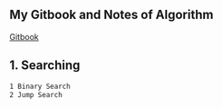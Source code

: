 ## My Gitbook and Notes of Algorithm

[Gitbook](https://app.gitbook.com/@bhyean/s/algorithm/)

## 1. Searching
```bash
1 Binary Search
2 Jump Search
```
